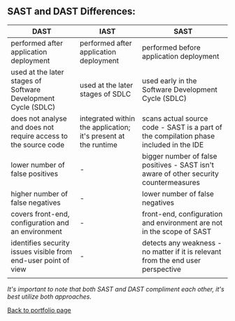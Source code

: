 ## SAST and DAST Differences:

| DAST                                                            | IAST                                                           | SAST                                                                                   |
| --------------------------------------------------------------- | -------------------------------------------------------------- | -------------------------------------------------------------------------------------- |
| performed after application deployment                          | performed after application deployment                         | performed before application deployment                                                |
| used at the later stages of Software Development Cycle (SDLC)   | used at the later stages of SDLC                               | used early in the Software Development Cycle (SDLC)                                    |
| does not analyse and does not require access to the source code | integrated within the application; it's present at the runtime | scans actual source code - SAST is a part of the compilation phase included in the IDE |
| lower number of false positives                                 | -                                                              | bigger number of false positives - SAST isn't aware of other security countermeasures  |
| higher number of false negatives                                | -                                                              | lower number of false negatives                                                        |
| covers front-end, configuration and an environment              | -                                                              | front-end, configuration and environment are not in the scope of SAST                  |
| identifies security issues visible from end-user point of view  | -                                                              | detects any weakness - no matter if it is relevant from the end user perspective       |
|                                                                 |                                                                |                                                                                        |


*It's important to note that both SAST and DAST compliment each other, it's best utilize both approaches.*


<a href="https://github.com/andrzej-kotynski/andrzej-kotynski/blob/main/README.md">Back to portfolio page</a>

